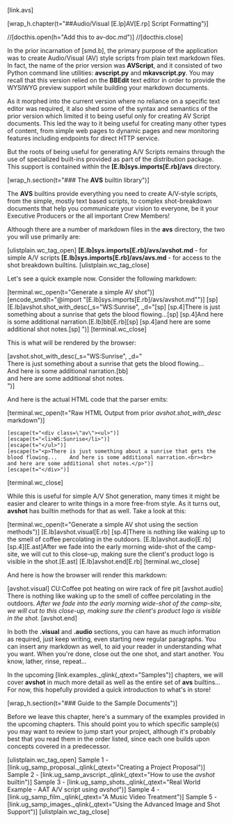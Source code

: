 [link.avs]

[wrap_h.chapter(t="##Audio/Visual [E.lp]AV[E.rp] Script Formatting")]

//[docthis.open(h="Add this to av-doc.md")]
//[docthis.close]

In the prior incarnation of [smd.b], the primary purpose of the application was to create Audio/Visual (AV) style scripts from plain text markdown files. In fact, the name of the prior version was **AVScript**, and it consisted of two Python command line utilities: **avscript.py** and **mkavscript.py**. You may recall that this version relied on the **BBEdit** text editor in order to provide the WYSIWYG preview support while building your markdown documents.

As it morphed into the current version where no reliance on a specific text editor was required, it also shed some of the syntax and semantics of the prior version which limited it to being useful only for creating AV Script documents. This led the way to it being useful for creating many other types of content, from simple web pages to dynamic pages and new monitoring features including endpoints for direct HTTP service.

But the roots of being useful for generating A/V Scripts remains through the use of specialized built-ins provided as part of the distribution package. This support is contained within the **[E.lb]sys.imports[E.rb]/avs** directory.

[wrap_h.section(t="### The **AVS** builtin library")]

The **AVS** builtins provide everything you need to create A/V-style scripts, from the simple, mostly text based scripts, to complex shot-breakdown documents that help you communicate your vision to everyone, be it your Executive Producers or the all important Crew Members!

Although there are a number of markdown files in the **avs** directory, the two you will use primarily are:

[ulistplain.wc_tag_open]
    **[E.lb]sys.imports[E.rb]/avs/avshot.md** - for simple A/V scripts
    **[E.lb]sys.imports[E.rb]/avs/avs.md** - for access to the shot breakdown builtins.
[ulistplain.wc_tag_close]

Let's see a quick example now. Consider the following markdown:

[terminal.wc_open(t="Generate a simple AV shot")]
    [encode_smd(t="@import \"[E.lb]sys.imports[E.rb]/avs/avshot.md\"")]
    [sp]
    [E.lb]avshot.shot_with_desc(_s="WS:Sunrise", _d="\[sp]
        [sp.4]There is just something about a sunrise that gets the blood flowing...\[sp]
        [sp.4]And here is some additional narration.[E.lb]bb[E.rb]\[sp]
        [sp.4]and here are some additional shot notes.\[sp]
    ")] 
[terminal.wc_close]

This is what will be rendered by the browser:

[avshot.shot_with_desc(_s="WS:Sunrise", _d="\
    There is just something about a sunrise that gets the blood flowing...\
    And here is some additional narration.[bb]\
    and here are some additional shot notes.\
")]

And here is the actual HTML code that the parser emits:

[terminal.wc_open(t="Raw HTML Output from prior *avshot.shot_with_desc* markdown")]

    [escape(t="<div class=\"av\"><ul>")]
    [escape(t="<li>WS:Sunrise</li>")]
    [escape(t="</ul>")]
    [escape(t="<p>There is just something about a sunrise that gets the blood flowing...    And here is some additional narration.<br><br>    and here are some additional shot notes.</p>")]
    [escape(t="</div>")]

[terminal.wc_close]

While this is useful for simple A/V Shot generation, many times it might be easier and clearer to write things in a more free-from style. As it turns out, **avshot** has builtin methods for that as well. Take a look at this:

[terminal.wc_open(t="Generate a simple AV shot using the section methods")]
    [E.lb]avshot.visual[E.rb]
        [sp.4]There is nothing like waking up to the smell of coffee percolating in the outdoors.
    [E.lb]avshot.audio[E.rb]
        [sp.4][E.ast]After we fade into the early morning wide-shot of the camp-site, we will cut to this close-up, making sure the client's product logo is visible in the shot.[E.ast]
    [E.lb]avshot.end[E.rb]
[terminal.wc_close]

And here is how the browser will render this markdown:

[avshot.visual]
    CU:Coffee pot heating on wire rack of fire pit
[avshot.audio]
    There is nothing like waking up to the smell of coffee percolating in the outdoors.
    *After we fade into the early morning wide-shot of the camp-site, we will cut to this close-up, making sure the client's product logo is visible in the shot.*
[avshot.end]

In both the **.visual** and **.audio** sections, you can have as much information as required, just keep writing, even starting new regular paragraphs. You can insert any markdown as well, to aid your reader in understanding what you want. When you're done, close out the one shot, and start another. You know, lather, rinse, repeat...

In the upcoming [link.examples._qlink(_qtext="Samples")] chapters, we will cover **avshot** in much more detail as well as the entire set of **avs** builtins... For now, this hopefully provided a quick introduction to what's in store!

[wrap_h.section(t="### Guide to the Sample Documents")]

Before we leave this chapter, here's a summary of the examples provided in the upcoming chapters. This should point you to which specific sample(s) you may want to review to jump start your project, although it's probably best that you read them in the order listed, since each one builds upon concepts covered in a predecessor.

[ulistplain.wc_tag_open]
     Sample 1 - [link.ug_samp_proposal._qlink(_qtext="Creating a Project Proposal")]
     Sample 2 - [link.ug_samp_avscript._qlink(_qtext="How to use the *avshot* builtin")]
     Sample 3 - [link.ug_samp_shots._qlink(_qtext="Real World Example - AAT A/V script using *avshot*")]
     Sample 4 - [link.ug_samp_film._qlink(_qtext="A Music Video Treatment")]
     Sample 5 - [link.ug_samp_images._qlink(_qtext="Using the Advanced Image and Shot Support")]
[ulistplain.wc_tag_close]
